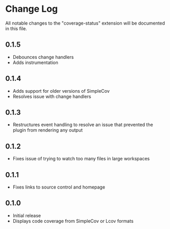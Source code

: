 # Change Log

All notable changes to the "coverage-status" extension will be documented in this file.

## 0.1.5

- Debounces change handlers
- Adds instrumentation

## 0.1.4

- Adds support for older versions of SimpleCov
- Resolves issue with change handlers

## 0.1.3

- Restructures event handling to resolve an issue that prevented the plugin from rendering any output

## 0.1.2

- Fixes issue of trying to watch too many files in large workspaces

## 0.1.1

- Fixes links to source control and homepage

## 0.1.0

- Initial release
- Displays code coverage from SimpleCov or Lcov formats